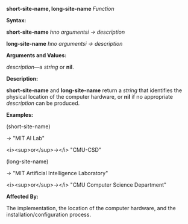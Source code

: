 **short-site-name, long-site-name** *Function* 

**Syntax:** 

**short-site-name** *hno argumentsi → description* 

**long-site-name** *hno argumentsi → description* 



 

 

**Arguments and Values:** 

*description*—a *string* or **nil**. 

**Description:** 

**short-site-name** and **long-site-name** return a *string* that identifies the physical location of the computer hardware, or **nil** if no appropriate *description* can be produced. 

**Examples:** 

(short-site-name) 

*→* "MIT AI Lab" 

&#60;i&#62;&#60;sup&#62;or&#60;/sup&#62;→&#60;/i&#62; "CMU-CSD" 

(long-site-name) 

*→* "MIT Artificial Intelligence Laboratory" 

&#60;i&#62;&#60;sup&#62;or&#60;/sup&#62;→&#60;/i&#62; "CMU Computer Science Department" 

**Affected By:** 

The implementation, the location of the computer hardware, and the installation/configuration process. 


